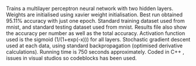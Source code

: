 Trains a multilayer perceptron neural network with two hidden layers. Weights are initialised using xavier weight initialisation. Best run obtained 95.11% accuracy with just one epoch. Standard training dataset used from mnist, and standard testing dataset used from mnist. Results file also show the accuracy per number as well as the total accuracy. Activation function used is the sigmoid (1/(1+exp(-x))) for all layers. Stochastic gradient descent used at each data, using standard backpropagation (optimised derivative calculations). Running time is 750 seconds approximately. Coded in C++ , issues in visual studios so codeblocks has been used.
